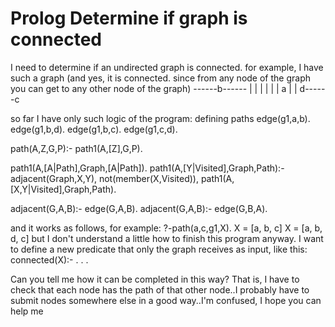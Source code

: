 
# Prolog Determine if graph is connected

I need to determine if an undirected graph is connected.
for example, I have such a graph (and yes, it is connected. since from any node of the graph you can get to any other node of the graph)
         ------b------
        |      |      |
        |      |      |
        a      |      |
               d------c

so far I have only such logic of the program: defining paths
edge(g1,a,b).
edge(g1,b,d).
edge(g1,b,c).
edge(g1,c,d).

path(A,Z,G,P):-
        path1(A,[Z],G,P).

path1(A,[A|Path],Graph,[A|Path]).
path1(A,[Y|Visited],Graph,Path):-
        adjacent(Graph,X,Y),
        not(member(X,Visited)),
        path1(A,[X,Y|Visited],Graph,Path).

adjacent(G,A,B):-
        edge(G,A,B).
adjacent(G,A,B):-
        edge(G,B,A).

and it works as follows, for example:
?-path(a,c,g1,X).
X = [a, b, c]
X = [a, b, d, c]
but I don't understand a little how to finish this program anyway. I want to define a new predicate that only the graph receives as input, like this:
connected(X):-
             . . .

Can you tell me how it can be completed in this way? That is, I have to check that each node has the path of that other node..I probably have to submit nodes somewhere else in a good way..I'm confused, I hope you can help me

        